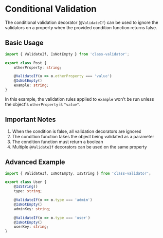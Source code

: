 # Conditional Validation

The conditional validation decorator (`@ValidateIf`) can be used to ignore the validators on a property when the provided condition function returns false.

## Basic Usage

```typescript
import { ValidateIf, IsNotEmpty } from 'class-validator';

export class Post {
    otherProperty: string;

    @ValidateIf(o => o.otherProperty === 'value')
    @IsNotEmpty()
    example: string;
}
```

In this example, the validation rules applied to `example` won't be run unless the object's `otherProperty` is `"value"`.

## Important Notes

1. When the condition is false, all validation decorators are ignored
2. The condition function takes the object being validated as a parameter
3. The condition function must return a boolean
4. Multiple `@ValidateIf` decorators can be used on the same property

## Advanced Example

```typescript
import { ValidateIf, IsNotEmpty, IsString } from 'class-validator';

export class User {
    @IsString()
    type: string;

    @ValidateIf(o => o.type === 'admin')
    @IsNotEmpty()
    adminKey: string;

    @ValidateIf(o => o.type === 'user')
    @IsNotEmpty()
    userKey: string;
}
```